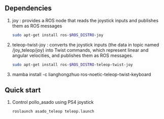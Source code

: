## Dependencies   
1. joy : provides a ROS node that reads the joystick inputs and publishes them as ROS messages
    ```bash
    sudo apt-get install ros-$ROS_DISTRO-joy
    ```
2. teleop-twist-joy : converts the joystick inputs (the data in topic named /joy_teleop/joy) into Twist commands, which represent linear and angular velocities, and publishes them as ROS messages.
    ```bash
    sudo apt-get install ros-$ROS_DISTRO-teleop-twist-joy
    ```

3. mamba install -c lianghongzhuo ros-noetic-teleop-twist-keyboard
## Quick start
1. Control pollo_asado using PS4 joystick    
    ```bash
    roslaunch asado_teleop teleop.launch
    ```    
